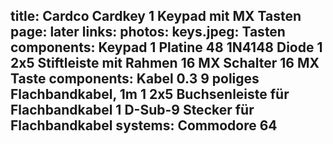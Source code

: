 title: Cardco Cardkey 1 Keypad mit MX Tasten
page: later
links:
photos:
    keys.jpeg: Tasten
components: Keypad
    1 Platine
    48 1N4148 Diode
    1 2x5 Stiftleiste mit Rahmen
    16 MX Schalter
    16 MX Taste
components: Kabel
    0.3 9 poliges Flachbandkabel, 1m
    1 2x5 Buchsenleiste für Flachbandkabel
    1 D-Sub-9 Stecker für Flachbandkabel
systems:
    Commodore 64
---
